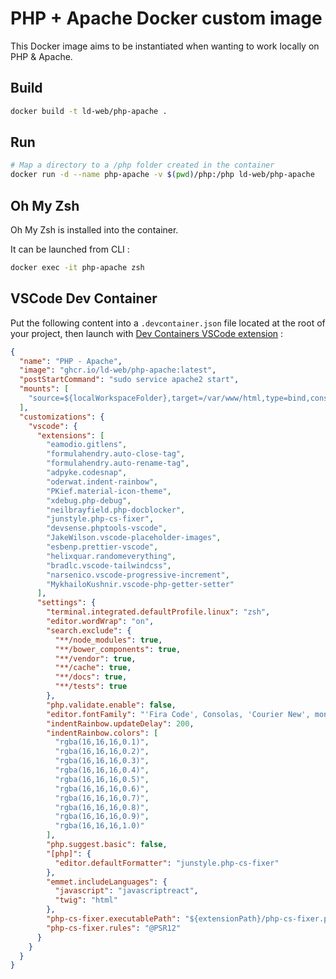 # PHP + Apache Docker custom image

This Docker image aims to be instantiated when wanting to work locally on PHP & Apache.

## Build

```bash
docker build -t ld-web/php-apache .
```

## Run

```bash
# Map a directory to a /php folder created in the container
docker run -d --name php-apache -v $(pwd)/php:/php ld-web/php-apache
```

## Oh My Zsh

Oh My Zsh is installed into the container.

It can be launched from CLI :

```bash
docker exec -it php-apache zsh
```

## VSCode Dev Container

Put the following content into a `.devcontainer.json` file located at the root of your project, then launch with [Dev Containers VSCode extension](https://marketplace.visualstudio.com/items?itemName=ms-vscode-remote.remote-containers) :

```json
{
  "name": "PHP - Apache",
  "image": "ghcr.io/ld-web/php-apache:latest",
  "postStartCommand": "sudo service apache2 start",
  "mounts": [
    "source=${localWorkspaceFolder},target=/var/www/html,type=bind,consistency=cached"
  ],
  "customizations": {
    "vscode": {
      "extensions": [
        "eamodio.gitlens",
        "formulahendry.auto-close-tag",
        "formulahendry.auto-rename-tag",
        "adpyke.codesnap",
        "oderwat.indent-rainbow",
        "PKief.material-icon-theme",
        "xdebug.php-debug",
        "neilbrayfield.php-docblocker",
        "junstyle.php-cs-fixer",
        "devsense.phptools-vscode",
        "JakeWilson.vscode-placeholder-images",
        "esbenp.prettier-vscode",
        "helixquar.randomeverything",
        "bradlc.vscode-tailwindcss",
        "narsenico.vscode-progressive-increment",
        "MykhailoKushnir.vscode-php-getter-setter"
      ],
      "settings": {
        "terminal.integrated.defaultProfile.linux": "zsh",
        "editor.wordWrap": "on",
        "search.exclude": {
          "**/node_modules": true,
          "**/bower_components": true,
          "**/vendor": true,
          "**/cache": true,
          "**/docs": true,
          "**/tests": true
        },
        "php.validate.enable": false,
        "editor.fontFamily": "'Fira Code', Consolas, 'Courier New', monospace",
        "indentRainbow.updateDelay": 200,
        "indentRainbow.colors": [
          "rgba(16,16,16,0.1)",
          "rgba(16,16,16,0.2)",
          "rgba(16,16,16,0.3)",
          "rgba(16,16,16,0.4)",
          "rgba(16,16,16,0.5)",
          "rgba(16,16,16,0.6)",
          "rgba(16,16,16,0.7)",
          "rgba(16,16,16,0.8)",
          "rgba(16,16,16,0.9)",
          "rgba(16,16,16,1.0)"
        ],
        "php.suggest.basic": false,
        "[php]": {
          "editor.defaultFormatter": "junstyle.php-cs-fixer"
        },
        "emmet.includeLanguages": {
          "javascript": "javascriptreact",
          "twig": "html"
        },
        "php-cs-fixer.executablePath": "${extensionPath}/php-cs-fixer.phar",
        "php-cs-fixer.rules": "@PSR12"
      }
    }
  }
}
```
